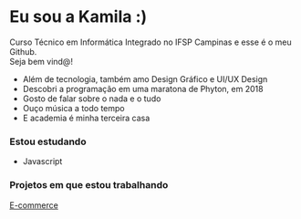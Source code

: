 <h1> Eu sou a Kamila :) </h1>

Curso Técnico em Informática Integrado no IFSP Campinas e esse é o meu Github. <br> Seja bem vind@!

- Além de tecnologia, também amo Design Gráfico e UI/UX Design
- Descobri a programação em uma maratona de Phyton, em 2018
- Gosto de falar sobre o nada e o tudo
- Ouço música a todo tempo 
- E academia é minha terceira casa


<h3>Estou estudando</h3>

- Javascript 


<h3>Projetos em que estou trabalhando</h3>
<a href="https://github.com/kamilamartd/Ecommerce">E-commerce</a>


